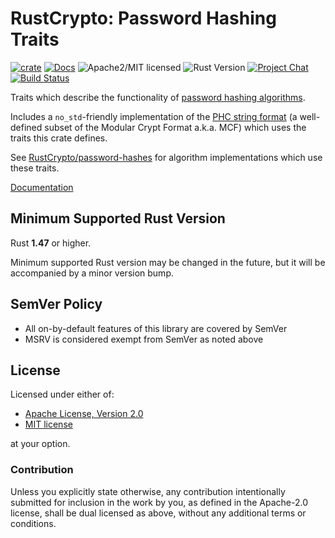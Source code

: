 # RustCrypto: Password Hashing Traits

[![crate][crate-image]][crate-link]
[![Docs][docs-image]][docs-link]
![Apache2/MIT licensed][license-image]
![Rust Version][rustc-image]
[![Project Chat][chat-image]][chat-link]
[![Build Status][build-image]][build-link]

Traits which describe the functionality of [password hashing algorithms].

Includes a `no_std`-friendly implementation of the [PHC string format]
(a well-defined subset of the Modular Crypt Format a.k.a. MCF) which
uses the traits this crate defines.

See [RustCrypto/password-hashes] for algorithm implementations which use
these traits.

[Documentation][docs-link]

## Minimum Supported Rust Version

Rust **1.47** or higher.

Minimum supported Rust version may be changed in the future, but it will be
accompanied by a minor version bump.

## SemVer Policy

- All on-by-default features of this library are covered by SemVer
- MSRV is considered exempt from SemVer as noted above

## License

Licensed under either of:

- [Apache License, Version 2.0](https://www.apache.org/licenses/LICENSE-2.0)
- [MIT license](https://opensource.org/licenses/MIT)

at your option.

### Contribution

Unless you explicitly state otherwise, any contribution intentionally submitted
for inclusion in the work by you, as defined in the Apache-2.0 license, shall be
dual licensed as above, without any additional terms or conditions.

[//]: # (badges)

[crate-image]: https://img.shields.io/crates/v/password-hash.svg
[crate-link]: https://crates.io/crates/password-hash
[docs-image]: https://docs.rs/password-hash/badge.svg
[docs-link]: https://docs.rs/password-hash/
[license-image]: https://img.shields.io/badge/license-Apache2.0/MIT-blue.svg
[rustc-image]: https://img.shields.io/badge/rustc-1.47+-blue.svg
[chat-image]: https://img.shields.io/badge/zulip-join_chat-blue.svg
[chat-link]: https://rustcrypto.zulipchat.com/#narrow/stream/260046-password-hashes
[build-image]: https://github.com/RustCrypto/traits/workflows/password-hash/badge.svg?branch=master&event=push
[build-link]: https://github.com/RustCrypto/traits/actions?query=workflow:password-hash

[//]: # (general links)

[password hashing algorithms]: https://en.wikipedia.org/wiki/Cryptographic_hash_function#Password_verification
[PHC string format]: https://github.com/P-H-C/phc-string-format/blob/master/phc-sf-spec.md
[RustCrypto/password-hashes]: https://github.com/RustCrypto/password-hashes
